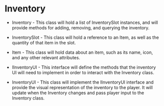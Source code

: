 # Inventory

- Inventory - This class will hold a list of InventorySlot instances, and will provide methods for adding, removing, and querying the inventory.

- InventorySlot - This class will hold a reference to an Item, as well as the quantity of that item in the slot.

- Item - This class will hold data about an item, such as its name, icon, and any other relevant attributes.

- IInventoryUI - This interface will define the methods that the inventory UI will need to implement in order to interact with the Inventory class.

- InventoryUI - This class will implement the IInventoryUI interface and provide the visual representation of the inventory to the player. It will update when the Inventory changes and pass player input to the Inventory class.
